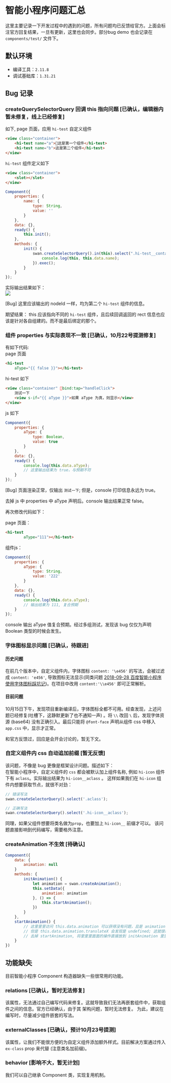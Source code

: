 # 智能小程序问题汇总  
这里主要记录一下开发过程中的遇到的问题，所有问题均已反馈给官方。上面会标注官方回复结果，一旦有更新，这里也会同步。部分bug demo 也会记录在 `components/test/` 文件下。
## 默认环境  
* 编译工具：`2.11.8`
* 调试基础库：`1.31.21`  
## Bug 记录 
### createQuerySelectorQuery 回调 this 指向问题 [已确认，编辑器内暂未修复，线上已经修复]  
如下, page 页面，应用 `hi-test` 自定义组件  

```html  
<view class="container">
    <hi-test name="a">这是第一个组件</hi-test>
    <hi-test name="b">这是第二个组件</hi-test>
</view>
```  

`hi-test` 组件定义如下

```html  
<view class="container">
    <slot></slot>
</view> 
``` 


```javascript  
Component({
    properties: {
        name: {
            type: String,
            value: ''
        }
    },
    data: {}, 
    ready() {
        this.init();
    },
    methods: {
        init() {
            swan.createSelectorQuery().in(this).select(".hi-test__container").boundingClientRect((rect) => {
                console.log(this, this.data.name);
            }).exec();
        }
    }
});
```

实际输出结果如下：    
![](https://eux-public.bj.bcebos.com/2018/10/19/bug1.jpg)     

[Bug] 这里应该输出的 nodeId 一样，均为第二个 `hi-test` 组件的信息。

期望结果：
this 应该指向不同的 `hi-test` 组件，且后续回调返回的 rect 信息也应该是针对各自组建的。而不是最后绑定的那个。  

### 组件 properties 与实际表现不一致 [已确认，10月22号提测修复]    
有如下代码:  
page 页面  

```html
<hi-test 
    aType="{{ false }}"></hi-test>   
```    

hi-test 如下  

```html 
<view class="container" bind:tap="handleClick">
    测试一下
    <view s-if="{{ aType }}">如果 aType 为真，则显示</view>
</view> 
``` 

js 如下  

```javascript    
Component({
    properties: {
        aType: {
            type: Boolean,
            value: true
        }
    },
    data: {}, 
    ready() {
        console.log(this.data.aType);
        // 这里输出结果为 true，与预期不符
    }
});
``` 

[Bug] 页面渲染正常，仅输出 `测试一下`; 但是，console 打印信息永远为 true。 

去掉 js 中 properties 中 aType 声明后。console 输出结果正常 false。  

再次修改代码如下：

page 页面：  

```html
<hi-test 
        aType="111"></hi-test>  
```

组件js：  

```javascript
Component({
    properties: {
        aType: {
            type: String,
            value: '222'
        }
    },
    data: {}, 
    ready() {
        console.log(this.data.aType);
        // 输出结果为 111, 复合预期
    }
});  
```

console 输出 aType 值复合预期。经过多组测试，发现该 bug 仅仅为声明 Boolean 类型的时候会发生。 


### 字体图标显示问题  [已确认，待跟进]  
#### 历史问题  
在前几个版本中，自定义组件内，字体图标 `content: '\e456'` 的写法，会被过滤成 `content: 'e456'`,
导致图标无法显示(同类问题 [2018-09-28 百度智能小程序使用字体图标踩坑记](https://www.jianshu.com/p/581f26c45bd3))。在项目中改用 `content:'\\e456'` 即可正常解析。 

#### 目前问题
10月15日下午，发现项目重新编译后，字体图标全都不可用。经查发现，上述问题已经修复(吐槽下，这静默更新了也不通知一声)
。将 `\\` 改回 `\` 后，发现字体资源 (base64) 没有正确引入。最后只能将 `@font-face` 声明从组件 css 中移入 `app.css` 中，显示才正常。  

和官方反馈过，回应是会开会讨论的，暂无下文。  


### 自定义组件内 css 自动追加前缀  [暂无反馈]
该问题，不像是 bug 更像是框架设计问题。描述如下：  
在智能小程序中，自定义组件的 `css` 都会被默认加上组件名称, 例如 `hi-icon` 组件下有 `aclass`。实际输出结果为
`hi-icon__aclass` 。
这样如果我们在 `hi-icon` 组件内想要获取节点，就很不对劲：  

```javascript  
// 错误写法
swan.createSelectorQuery().select('.aclass');

// 正确写法  
swan.createSelectorQuery().select('.hi-icon__aclass');
```

同理，如果父组件想要将类名做为`prop`，也要加上 `hi-icon__` 前缀才可以。 
该问题直接影响到代码编写，需要格外注意。  

### createAnimation 不生效 [待确认]  

```javascript 
Component({
    data: {
        animation: null
    }
    methods: {
        initAnimation() {
            let animation = swan.createAnimation();
            this.setData({
                animation: animation
            }, () => {
                this.startAnimation();
            })
        }
    },
    startAnimation() {
        // 这⾥里里访问 this.data.animation 可以获得没有问题，且是 animation 对象
        // 但是 this.data.animation.translateX 会发现是 undefined; 这就很奇怪了了
        // 去掉 startAnimation, 将⾥里里⾯面的操作直接放到 initAnimation ⾥里里⾯面，没有问题
    }
})
```

## 功能缺失  
目前智能小程序 Component 构造器缺失一些很常用的功能。
### relations [已确认，暂时无法修复]
该属性，无法通过自己编写代码来修复。这就导致我们无法再嵌套组件中，获取组件之间的信息。官方已经确认，由于其
架构问题，暂时无法修复。
为此，建议在编写时，尽量减少组件嵌套的写法。  
### externalClasses [已确认，预计10月23号提测] 
该属性，让我们不能很方便的为自定义组件添加额外样式。目前解决方案通过传入 `ex-class` prop 来代替 (注意类名加前缀)。
### behavior [影响不大，暂无计划]
我们可以自己继承 Component 类，实现复用机制。











